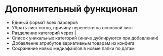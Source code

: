 # Дополнительный функционал

* Единый формат всех парсеров
* Убрать лист логов, причину перенести на основной лист
* Разделение категорий через |
* Список уникальных категорий (иначе дублируются при добавлении)
* Добавление атрибутов вариативным товарам из конфига
* Сохранение новых медиафайлов в новые папки по датам
